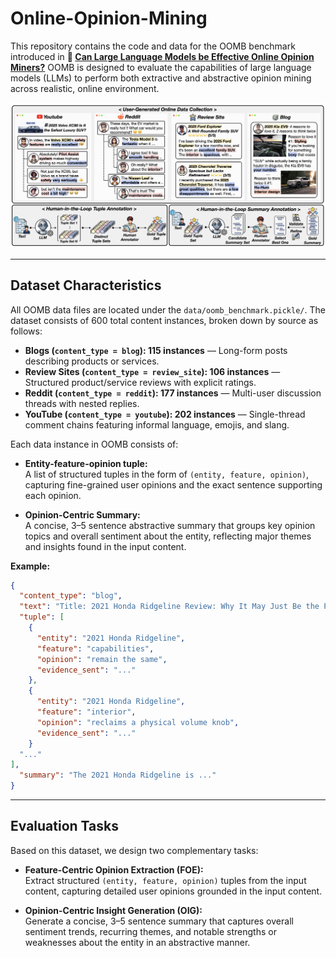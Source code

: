# Online-Opinion-Mining

This repository contains the code and data for the OOMB benchmark introduced in **📄 [Can Large Language Models be Effective Online Opinion Miners?](https://arxiv.org/abs/2505.15695)** OOMB is designed to evaluate the capabilities of large language models (LLMs) to perform both extractive and abstractive opinion mining across realistic, online environment.

![Figure](image/oomb_fig.png)

---

## Dataset Characteristics 

All OOMB data files are located under the `data/oomb_benchmark.pickle/`. The dataset consists of 600 total content instances, broken down by source as follows:

- **Blogs (`content_type = blog`): 115 instances** — Long-form posts describing products or services. 
- **Review Sites (`content_type = review_site`): 106 instances** — Structured product/service reviews with explicit ratings.
- **Reddit (`content_type = reddit`): 177 instances** — Multi-user discussion threads with nested replies.
- **YouTube (`content_type = youtube`): 202 instances** — Single-thread comment chains featuring informal language, emojis, and slang.

Each data instance in OOMB consists of:

- **Entity-feature-opinion tuple:**  
  A list of structured tuples in the form of `(entity, feature, opinion)`, capturing fine-grained user opinions and the exact sentence supporting each opinion.

- **Opinion-Centric Summary:**  
  A concise, 3–5 sentence abstractive summary that groups key opinion topics and overall sentiment about the entity, reflecting major themes and insights found in the input content.

**Example:**

```json
{
  "content_type": "blog",
  "text": "Title: 2021 Honda Ridgeline Review: Why It May Just Be the Perfect Truck for You…",
  "tuple": [
    {
      "entity": "2021 Honda Ridgeline",
      "feature": "capabilities",
      "opinion": "remain the same",
      "evidence_sent": "..."
    },
    {
      "entity": "2021 Honda Ridgeline",
      "feature": "interior",
      "opinion": "reclaims a physical volume knob",
      "evidence_sent": "..."
    }
  "..."
],
  "summary": "The 2021 Honda Ridgeline is ..."
}
```
---

## Evaluation Tasks

Based on this dataset, we design two complementary tasks:

- **Feature-Centric Opinion Extraction (FOE):**  
  Extract structured `(entity, feature, opinion)` tuples from the input content, capturing detailed user opinions grounded in the input content.

- **Opinion-Centric Insight Generation (OIG):**  
  Generate a concise, 3–5 sentence summary that captures overall sentiment trends, recurring themes, and notable strengths or weaknesses about the entity in an abstractive manner.
